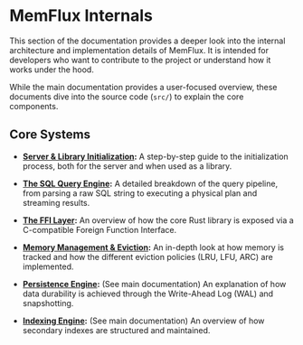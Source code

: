 # MemFlux Internals

This section of the documentation provides a deeper look into the internal architecture and implementation details of MemFlux. It is intended for developers who want to contribute to the project or understand how it works under the hood.

While the main documentation provides a user-focused overview, these documents dive into the source code (`src/`) to explain the core components.

## Core Systems

*   **[Server & Library Initialization](./startup.md):** A step-by-step guide to the initialization process, both for the server and when used as a library.

*   **[The SQL Query Engine](./query_engine.md):** A detailed breakdown of the query pipeline, from parsing a raw SQL string to executing a physical plan and streaming results.

*   **[The FFI Layer](./ffi.md):** An overview of how the core Rust library is exposed via a C-compatible Foreign Function Interface.

*   **[Memory Management & Eviction](./memory_management.md):** An in-depth look at how memory is tracked and how the different eviction policies (LRU, LFU, ARC) are implemented.

*   **[Persistence Engine](../persistence.md):** (See main documentation) An explanation of how data durability is achieved through the Write-Ahead Log (WAL) and snapshotting.

*   **[Indexing Engine](../indexing.md):** (See main documentation) An overview of how secondary indexes are structured and maintained.
